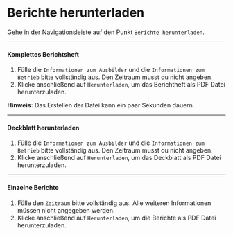 # Berichte herunterladen

Gehe in der Navigationsleiste auf den Punkt `Berichte herunterladen`.

---

#### Komplettes Berichtsheft

1. Fülle die `Informationen zum Ausbilder` und die `Informationen zum Betrieb` bitte vollständig aus. Den Zeitraum musst du nicht angeben.
2. Klicke anschließend auf `Herunterladen`, um das Berichtheft als PDF Datei herunterzuladen.

**Hinweis:** Das Erstellen der Datei kann ein paar Sekunden dauern.

---

#### Deckblatt herunterladen

1. Fülle die `Informationen zum Ausbilder` und die `Informationen zum Betrieb` bitte vollständig aus. Den Zeitraum musst du nicht angeben.
2. Klicke anschließend auf `Herunterladen`, um das Deckblatt als PDF Datei herunterzuladen.

---

#### Einzelne Berichte

1. Fülle den `Zeitraum` bitte vollständig aus. Alle weiteren Informationen müssen nicht angegeben werden.
2. Klicke anschließend auf `Herunterladen`, um die Berichte als PDF Datei herunterzuladen.